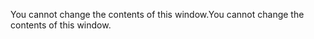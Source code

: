 <span data-ttu-id="25ced-101">You cannot change the contents of this window.</span><span class="sxs-lookup"><span data-stu-id="25ced-101">You cannot change the contents of this window.</span></span>